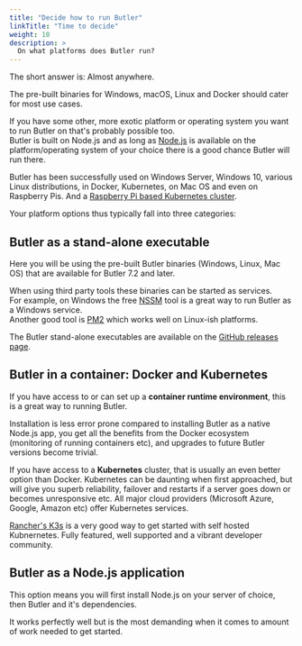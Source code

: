 ```yaml
---
title: "Decide how to run Butler"
linkTitle: "Time to decide"
weight: 10
description: >
  On what platforms does Butler run?
---
```


The short answer is: Almost anywhere.  

The pre-built binaries for Windows, macOS, Linux and Docker should cater for most use cases.  

If you have some other, more exotic platform or operating system you want to run Butler on that's probably possible too.  
Butler is built on Node.js and as long as [Node.js](https://nodejs.org/) is available on the platform/operating system of your choice there is a good chance Butler will run there.

Butler has been successfully used on Windows Server, Windows 10, various Linux distributions, in Docker, Kubernetes, on Mac OS and even on Raspberry Pis. And a [Raspberry Pi based Kubernetes cluster](https://medium.com/ptarmigan-labs/butler-devops-tools-for-qlik-sense-running-on-raspberry-pi-based-kubernetes-cluster-6301c57b0ce7).

Your platform options thus typically fall into three categories:

## Butler as a stand-alone executable

Here you will be using the pre-built Butler binaries (Windows, Linux, Mac OS) that are available for Butler 7.2 and later.

When using third party tools these binaries can be started as services.  
For example, on Windows the free [NSSM](https://nssm.cc) tool is a great way to run Butler as a Windows service.  
Another good tool is [PM2](https://pm2.keymetrics.io) which works well on Linux-ish platforms.

The Butler stand-alone executables are available on the [GitHub releases page](https://github.com/ptarmiganlabs/butler/releases).

## Butler in a container: Docker and Kubernetes

If you have access to or can set up a **container runtime environment**, this is a great way to running Butler.

Installation is less error prone compared to installing Butler as a native Node.js app, you get all the benefits from the Docker ecosystem (monitoring of running containers etc), and upgrades to future Butler versions become trivial.

If you have access to a **Kubernetes** cluster, that is usually an even better option than Docker. Kubernetes can be daunting when first approached, but will give you superb reliability, failover and restarts if a server goes down or becomes unresponsive etc. All major cloud providers (Microsoft Azure, Google, Amazon etc) offer Kubernetes services.

[Rancher's K3s](https://k3s.io/) is a very good way to get started with self hosted Kubnernetes. Fully featured, well supported and a vibrant developer community.

## Butler as a Node.js application

This option means you will first install Node.js on your server of choice, then Butler and it's dependencies.

It works perfectly well but is the most demanding when it comes to amount of work needed to get started.
